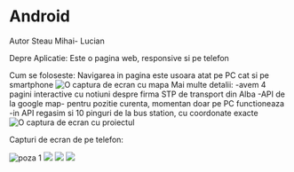 # Android
Autor Steau Mihai- Lucian

<vezi ss1.png>

Depre Aplicatie:
Este o pagina web, responsive si pe telefon

Cum se foloseste:
Navigarea in pagina este usoara atat pe PC cat si pe smartphone
<img src="/style/ss2.png" alt="O captura de ecran cu mapa">
Mai multe detalii:
-avem 4 pagini interactive cu notiuni despre firma STP de transport din Alba
-API de la google map- pentru pozitie curenta, momentan doar pe PC functioneaza
-in API regasim si 10 pinguri de la bus station, cu coordonate exacte
<img src="/style/ss1.png" alt="O captura de ecran cu proiectul">

Capturi de ecran de pe telefon:

<img src="/style/1.jpg" alt="poza 1">
<img src="/style/2.jpg" >
<img src="/style/3.jpg" >
<img src="/style/4.jpg" >